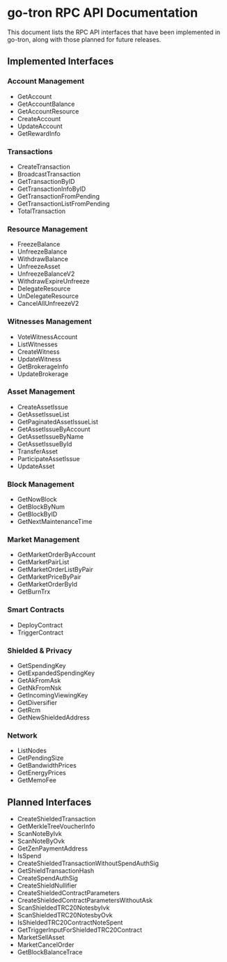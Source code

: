# go-tron RPC API Documentation

This document lists the RPC API interfaces that have been implemented in go-tron, along with those planned for future releases.

## Implemented Interfaces

### Account Management

- GetAccount
- GetAccountBalance
- GetAccountResource
- CreateAccount
- UpdateAccount
- GetRewardInfo

### Transactions

- CreateTransaction
- BroadcastTransaction
- GetTransactionByID
- GetTransactionInfoByID
- GetTransactionFromPending
- GetTransactionListFromPending
- TotalTransaction

### Resource Management

- FreezeBalance
- UnfreezeBalance
- WithdrawBalance
- UnfreezeAsset
- UnfreezeBalanceV2
- WithdrawExpireUnfreeze
- DelegateResource
- UnDelegateResource
- CancelAllUnfreezeV2

### Witnesses Management

- VoteWitnessAccount
- ListWitnesses
- CreateWitness
- UpdateWitness
- GetBrokerageInfo
- UpdateBrokerage

### Asset Management

- CreateAssetIssue
- GetAssetIssueList
- GetPaginatedAssetIssueList
- GetAssetIssueByAccount
- GetAssetIssueByName
- GetAssetIssueById
- TransferAsset
- ParticipateAssetIssue
- UpdateAsset

### Block Management

- GetNowBlock
- GetBlockByNum
- GetBlockByID
- GetNextMaintenanceTime

### Market Management

- GetMarketOrderByAccount
- GetMarketPairList
- GetMarketOrderListByPair
- GetMarketPriceByPair
- GetMarketOrderById
- GetBurnTrx

### Smart Contracts

- DeployContract
- TriggerContract

### Shielded & Privacy

- GetSpendingKey
- GetExpandedSpendingKey
- GetAkFromAsk
- GetNkFromNsk
- GetIncomingViewingKey
- GetDiversifier
- GetRcm
- GetNewShieldedAddress

### Network

- ListNodes
- GetPendingSize
- GetBandwidthPrices
- GetEnergyPrices
- GetMemoFee

## Planned Interfaces


- CreateShieldedTransaction
- GetMerkleTreeVoucherInfo
- ScanNoteByIvk
- ScanNoteByOvk
- GetZenPaymentAddress
- IsSpend
- CreateShieldedTransactionWithoutSpendAuthSig
- GetShieldTransactionHash
- CreateSpendAuthSig
- CreateShieldNullifier
- CreateShieldedContractParameters
- CreateShieldedContractParametersWithoutAsk
- ScanShieldedTRC20NotesbyIvk
- ScanShieldedTRC20NotesbyOvk
- IsShieldedTRC20ContractNoteSpent
- GetTriggerInputForShieldedTRC20Contract
- MarketSellAsset
- MarketCancelOrder
- GetBlockBalanceTrace